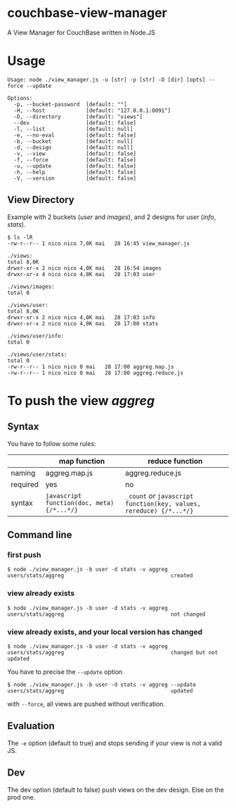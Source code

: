 couchbase-view-manager
======================

A View Manager for CouchBase written in Node.JS

# Usage

```shell
Usage: node ./view_manager.js -u [str] -p [str] -D [dir] [opts] --force --update

Options:
  -p, --bucket-password  [default: ""]
  -H, --host             [default: "127.0.0.1:8091"]
  -D, --directory        [default: "views"]
  --dev                  [default: false]
  -l, --list             [default: null]
  -e, --no-eval          [default: false]
  -b, --bucket           [default: null]
  -d, --design           [default: null]
  -v, --view             [default: false]
  -f, --force            [default: false]
  -u, --update           [default: false]
  -h, --help             [default: false]
  -V, --version          [default: false]
```

## View Directory

Example with 2 buckets (*user* and *images*), and 2 designs for *user* (*info*, *stats*).


```shell
$ ls -lR
-rw-r--r-- 1 nico nico 7,0K mai   28 16:45 view_manager.js

./views:
total 8,0K
drwxr-xr-x 2 nico nico 4,0K mai   28 16:54 images
drwxr-xr-x 4 nico nico 4,0K mai   28 17:03 user

./views/images:
total 0

./views/user:
total 8,0K
drwxr-xr-x 2 nico nico 4,0K mai   28 17:03 info
drwxr-xr-x 2 nico nico 4,0K mai   28 17:00 stats

./views/user/info:
total 0

./views/user/stats:
total 0
-rw-r--r-- 1 nico nico 0 mai   28 17:00 aggreg.map.js
-rw-r--r-- 1 nico nico 0 mai   28 17:00 aggreg.reduce.js
```

# To push the view *aggreg*

## Syntax

You have to follow some rules:

| | map function | reduce function |
|-----------|------------|----------|
| naming | aggreg.map.js | aggreg.reduce.js |
| required | yes | no |
| syntax |  ```javascript function(doc, meta) {/*...*/}``` | ``` _count ``` *or* ```javascript function(key, values, rereduce) {/*...*/} ```

## Command line

### first push

```
$ node ./view_manager.js -b user -d stats -v aggreg
users/stats/aggreg                                  created
```

### view already exists

```
$ node ./view_manager.js -b user -d stats -v aggreg
users/stats/aggreg                                  not changed
```

### view already exists, and your local version has changed

```
$ node ./view_manager.js -b user -d stats -v aggreg
users/stats/aggreg                                  changed but not updated
```

You have to precise the `--update` option.

```
$ node ./view_manager.js -b user -d stats -v aggreg --update
users/stats/aggreg                                  updated
```

with `--force`, all views are pushed without verification.


## Evaluation

The `-e` option (default to true) and stops sending if your view is not a valid JS.

## Dev

The dev option (default to false) push views on the dev design. Else on the prod  one.
